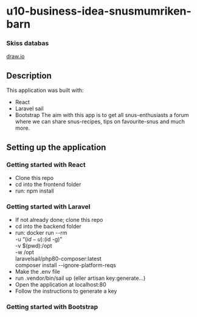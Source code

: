 # u10-business-idea-snusmumriken-barn

### Skiss databas
[draw.io](https://app.diagrams.net/#G1NGWY1s4TLEN6tDkRtfDoxssnLPw4PbVJ)

## Description
This application was built with:
- React
- Laravel sail
- Bootstrap
The aim with this app is to get all snus-enthusiasts a forum where we can share snus-recipes, tips on favourite-snus and much more.
## Setting up the application
### Getting started with React
- Clone this repo
- cd into the frontend folder
- run:
    npm install
### Getting started with Laravel
- If not already done; clone this repo
- cd into the backend folder
- run:
    docker run --rm \
        -u “$(id -u):$(id -g)” \
        -v $(pwd):/opt \
        -w /opt \
        laravelsail/php80-composer:latest \
        composer install --ignore-platform-reqs
- Make the .env file
- run .vendor/bin/sail up (eller artisan key:generate...)
- Open the application at localhost:80
- Follow the instructions to generate a key
### Getting started with Bootstrap
